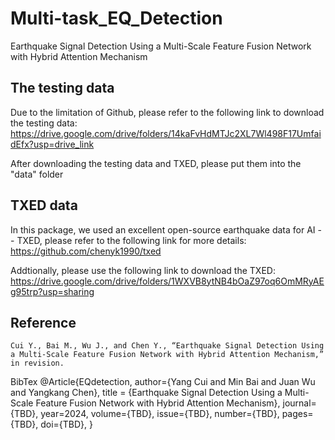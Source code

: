 # Multi-task_EQ_Detection
Earthquake Signal Detection Using a Multi-Scale Feature Fusion Network with Hybrid Attention Mechanism

## The testing data
Due to the limitation of Github, please refer to the following link to download the testing data:  https://drive.google.com/drive/folders/14kaFvHdMTJc2XL7Wl498F17UmfaidEfx?usp=drive_link

After downloading the testing data and TXED, please put them into the "data" folder

## TXED data
In this package, we used an excellent open-source earthquake data for AI -- TXED, please refer to the following link for more details: https://github.com/chenyk1990/txed 

Addtionally, please use the following link to download the TXED: https://drive.google.com/drive/folders/1WXVB8ytNB4bOaZ97oq6OmMRyAEg95trp?usp=sharing

## Reference
    Cui Y., Bai M., Wu J., and Chen Y., “Earthquake Signal Detection Using a Multi-Scale Feature Fusion Network with Hybrid Attention Mechanism,” in revision.

BibTex
    @Article{EQdetection,
      author={Yang Cui and Min Bai and Juan Wu and Yangkang Chen},
      title = {Earthquake Signal Detection Using a Multi-Scale Feature Fusion Network with Hybrid Attention Mechanism},
      journal={TBD},
      year=2024,
      volume={TBD},
      issue={TBD},
      number={TBD},
      pages={TBD},
      doi={TBD},
    }
